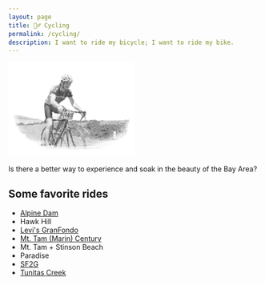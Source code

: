 ```yaml
---
layout: page
title: 🚴‍♂️ Cycling
permalink: /cycling/
description: I want to ride my bicycle; I want to ride my bike.
---
```

<img src="/assets/og/marin.ride.bw.png" width="50%" height="50%">

Is there a better way to experience and soak in the beauty of the Bay Area?

## Some favorite rides
- [Alpine Dam](/alpine-dam/)
- Hawk Hill
- [Levi's GranFondo](/levis/)
- [Mt. Tam (Marin) Century](/mt-tam-century/)
- Mt. Tam + Stinson Beach
- Paradise
- [SF2G](/sf2g/)
- [Tunitas Creek](/tunitas/)